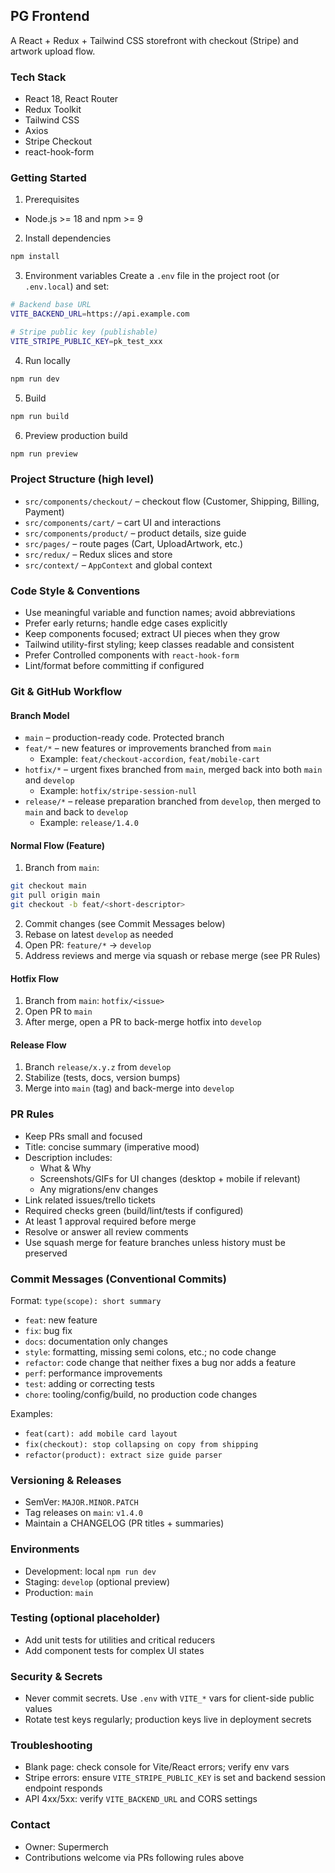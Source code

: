## PG Frontend

A React + Redux + Tailwind CSS storefront with checkout (Stripe) and artwork upload flow.

### Tech Stack

- React 18, React Router
- Redux Toolkit
- Tailwind CSS
- Axios
- Stripe Checkout
- react-hook-form

### Getting Started

1. Prerequisites

- Node.js >= 18 and npm >= 9

2. Install dependencies

```bash
npm install
```

3. Environment variables
   Create a `.env` file in the project root (or `.env.local`) and set:

```bash
# Backend base URL
VITE_BACKEND_URL=https://api.example.com

# Stripe public key (publishable)
VITE_STRIPE_PUBLIC_KEY=pk_test_xxx
```

4. Run locally

```bash
npm run dev
```

5. Build

```bash
npm run build
```

6. Preview production build

```bash
npm run preview
```

### Project Structure (high level)

- `src/components/checkout/` – checkout flow (Customer, Shipping, Billing, Payment)
- `src/components/cart/` – cart UI and interactions
- `src/components/product/` – product details, size guide
- `src/pages/` – route pages (Cart, UploadArtwork, etc.)
- `src/redux/` – Redux slices and store
- `src/context/` – `AppContext` and global context

### Code Style & Conventions

- Use meaningful variable and function names; avoid abbreviations
- Prefer early returns; handle edge cases explicitly
- Keep components focused; extract UI pieces when they grow
- Tailwind utility-first styling; keep classes readable and consistent
- Prefer Controlled components with `react-hook-form`
- Lint/format before committing if configured

### Git & GitHub Workflow

#### Branch Model

- `main` – production-ready code. Protected branch
- `feat/*` – new features or improvements branched from `main`
  - Example: `feat/checkout-accordion`, `feat/mobile-cart`
- `hotfix/*` – urgent fixes branched from `main`, merged back into both `main` and `develop`
  - Example: `hotfix/stripe-session-null`
- `release/*` – release preparation branched from `develop`, then merged to `main` and back to `develop`
  - Example: `release/1.4.0`

#### Normal Flow (Feature)

1. Branch from `main`:

```bash
git checkout main
git pull origin main
git checkout -b feat/<short-descriptor>
```

2. Commit changes (see Commit Messages below)
3. Rebase on latest `develop` as needed
4. Open PR: `feature/*` → `develop`
5. Address reviews and merge via squash or rebase merge (see PR Rules)

#### Hotfix Flow

1. Branch from `main`: `hotfix/<issue>`
2. Open PR to `main`
3. After merge, open a PR to back-merge hotfix into `develop`

#### Release Flow

1. Branch `release/x.y.z` from `develop`
2. Stabilize (tests, docs, version bumps)
3. Merge into `main` (tag) and back-merge into `develop`

### PR Rules

- Keep PRs small and focused
- Title: concise summary (imperative mood)
- Description includes:
  - What & Why
  - Screenshots/GIFs for UI changes (desktop + mobile if relevant)
  - Any migrations/env changes
- Link related issues/trello tickets
- Required checks green (build/lint/tests if configured)
- At least 1 approval required before merge
- Resolve or answer all review comments
- Use squash merge for feature branches unless history must be preserved

### Commit Messages (Conventional Commits)

Format: `type(scope): short summary`

- `feat`: new feature
- `fix`: bug fix
- `docs`: documentation only changes
- `style`: formatting, missing semi colons, etc.; no code change
- `refactor`: code change that neither fixes a bug nor adds a feature
- `perf`: performance improvements
- `test`: adding or correcting tests
- `chore`: tooling/config/build, no production code changes

Examples:

- `feat(cart): add mobile card layout`
- `fix(checkout): stop collapsing on copy from shipping`
- `refactor(product): extract size guide parser`

### Versioning & Releases

- SemVer: `MAJOR.MINOR.PATCH`
- Tag releases on `main`: `v1.4.0`
- Maintain a CHANGELOG (PR titles + summaries)

### Environments

- Development: local `npm run dev`
- Staging: `develop` (optional preview)
- Production: `main`

### Testing (optional placeholder)

- Add unit tests for utilities and critical reducers
- Add component tests for complex UI states

### Security & Secrets

- Never commit secrets. Use `.env` with `VITE_*` vars for client-side public values
- Rotate test keys regularly; production keys live in deployment secrets

### Troubleshooting

- Blank page: check console for Vite/React errors; verify env vars
- Stripe errors: ensure `VITE_STRIPE_PUBLIC_KEY` is set and backend session endpoint responds
- API 4xx/5xx: verify `VITE_BACKEND_URL` and CORS settings

### Contact

- Owner: Supermerch
- Contributions welcome via PRs following rules above
